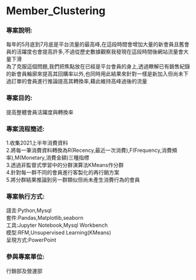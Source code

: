 # Member_Clustering
<h3>專案說明:</h3>
<p>
每年的5月底到7月底是平台流量的最高峰,在這段時間會增加大量的新會員且舊會員的活躍度也會提高許多,不過從歷史數據觀察我發現在這段時間後網站流量會大量下滑</br>
為了克服這個問題,我們把焦點放在已經是平台會員的身上,透過瞭解已有銷售紀錄的新會員輪廓來提高其回購率以外,也同時用此結果來針對一樣是新加入但尚未下過訂單的會員進行推論提高其轉換率,藉此維持高峰過後的流量
</p>

<h3>專案目的:</h3>
<p>提高整體會員活躍度與轉換率</p>

<h3>專案流程簡述:</h3>
<p>1.收集2021上半年消費資料</br>
2.將每一筆消費資料轉換為R(Recency,最近一次消費),F(Frequency,消費頻率),M(Monetary,消費金額)三種指標</br>
3.透過非監督式學習中的分群演算法KMeans作分群</br>
4.針對每一群不同的會員進行客製化的再行銷方案</br>
5.將分群結果推論到另一群類似但尚未產生消費行為的會員</p>

<h3>專案執行方式:</h3>
<p>語言:Python,Mysql</br>
套件:Pandas,Matplotlib,seaborn</br>
工具:Jupyter Notebook,Mysql Workbench</br>
模型:RFM,Unsupervised Learning(KMeans)</br>
呈現方式:PowerPoint</p>


<h3>參與專案單位:</h3>
<p>行銷部及營運部</p>
 
